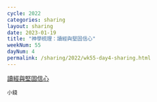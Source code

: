 ```yaml
---
cycle: 2022
categories: sharing
layout: sharing
date: 2023-01-19
title: "神學梳理：讀經與堅固信心"
weekNum: 55
dayNum: 4
permalink: /sharing/2022/wk55-day4-sharing.html
---
```


[讀經與堅固信心](https://eccseattle.github.io/media/sharing/2022/wk055/2023-01-19-bin.m4a)

`小錢`
